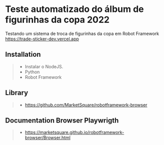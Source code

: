 # Teste automatizado do álbum de figurinhas da copa 2022
Testando um sistema de troca de figurinhas da copa em Robot Framework
https://trade-sticker-dev.vercel.app

## Installation
> - Instalar o NodeJS.
> - Python
> - Robot Framework

## Library
> - https://github.com/MarketSquare/robotframework-browser



## Documentation Browser Playwrigth
> - https://marketsquare.github.io/robotframework-browser/Browser.html

